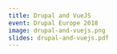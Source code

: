 ```yaml
---
title: Drupal and VueJS
event: Drupal Europe 2018
image: drupal-and-vuejs.png
slides: drupal-and-vuejs.pdf
---
```

